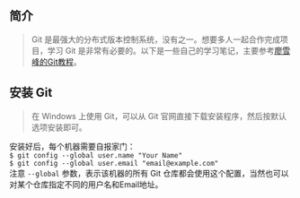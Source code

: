 ## 简介  
> Git 是最强大的分布式版本控制系统，没有之一。想要多人一起合作完成项目，学习 Git 是非常有必要的。以下是一些自己的学习笔记，主要参考[廖雪峰的Git教程](https://www.liaoxuefeng.com/wiki/896043488029600)。

## 安装 Git  
> 在 Windows 上使用 Git，可以从 Git 官网直接下载安装程序，然后按默认选项安装即可。

安装好后，每个机器需要自报家门：  
``
$ git config --global user.name "Your Name"
``  
``
$ git config --global user.email "email@example.com"
``  
注意 `--global` 参数，表示该机器的所有 Git 仓库都会使用这个配置，当然也可以对某个仓库指定不同的用户名和Email地址。
